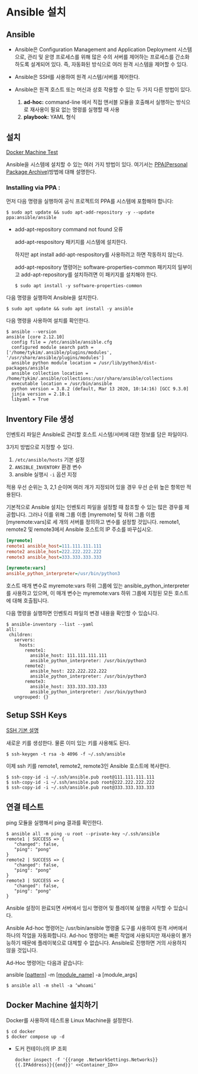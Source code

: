 # Ansible 설치

## Ansible
* Ansible은 Configuration Management and Application Deployment 시스템으로, 관리 및 운영 프로세스를 위해 많은 수의 서버를 제어하는 프로세스를 간소화하도록 설계되어 있다. 즉, 자동화된 방식으로 여러 원격 시스템을 제어할 수 있다.

* Ansible은 SSH를 사용하여 원격 시스템/서버를 제어한다. 

* Ansible은 원격 호스트 또는 머신과 상호 작용할 수 있는 두 가지 다른 방법이 있다.
  1. **ad-hoc:** command-line 에서 직접 앤서블 모듈을 호출해서 실행하는 방식으로 재사용이 필요 없는 명령를 실행할 때 사용
  2. **playbook:** YAML 형식



## 설치

[Docker Machine Test](#docker-machine-사용하기)

Ansible을 시스템에 설치할 수 있는 여러 가지 방법이 있다. 여기서는 [PPA(Personal Package Archive)](PPA.md)방법에 대해 설명한다.

### Installing via PPA :
먼저 다음 명령을 실행하여 공식 프로젝트의 PPA를 시스템에 포함해야 합니다:
```shell
$ sudo apt update && sudo apt-add-repository -y --update ppa:ansible/ansible
```

* add-apt-repository command not found 오류 

    add-apt-respository 패키지를 시스템에 설치한다.

    하지만 apt install add-apt-respository를 사용하려고 하면 작동하지 않는다.

    add-apt-repository 명령어는 software-properties-common 패키지의 일부이고 add-apt-repository를 설치하려면 이 패키지를 설치해야 한다.

    ```shell
    $ sudo apt install -y software-properties-common
    ```

다음 명령을 실행하여 Ansible을 설치한다.
```shell
$ sudo apt update && sudo apt install -y ansible
```

다음 명령을 사용하여 설치를 확인한다.
```shell
$ ansible --version
ansible [core 2.12.10]
  config file = /etc/ansible/ansible.cfg
  configured module search path = ['/home/tykim/.ansible/plugins/modules', '/usr/share/ansible/plugins/modules']
  ansible python module location = /usr/lib/python3/dist-packages/ansible
  ansible collection location = /home/tykim/.ansible/collections:/usr/share/ansible/collections
  executable location = /usr/bin/ansible
  python version = 3.8.2 (default, Mar 13 2020, 10:14:16) [GCC 9.3.0]
  jinja version = 2.10.1
  libyaml = True
```

## Inventory File 생성
인벤토리 파일은 Ansible로 관리할 호스트 시스템/서버에 대한 정보를 담은 파일이다.

3가지 방법으로 지정할 수 있다.

1. `/etc/ansible/hosts` 기본 설정
2. `ANSIBLE_INVENTORY` 환경 변수
3. ansible 실행시 `-i` 옵션 지정

적용 우선 순위는 3, 2,1 순이며 여러 개가 지정되어 있을 경우 우선 순위 높은 항목만 적용된다.

기본적으로 Ansible 설치는 인벤토리 파일을 설정할 때 참조할 수 있는 많은 경우를 제공합니다. 그러나 이를 위해 그룹 이름 [myremote] 및 하위 그룹 이름 [myremote:vars]로 세 개의 서버를 정의하고 변수를 설정할 것입니다. remote1, remote2 및 remote3에서 Ansible 호스트의 IP 주소를 바꾸십시오.
```ini
[myremote]
remote1 ansible_host=111.111.111.111
remote2 ansible_host=222.222.222.222
remote3 ansible_host=333.333.333.333
 
[myremote:vars]
ansible_python_interpreter=/usr/bin/python3
```

호스트 매개 변수로 myremote:vars 하위 그룹에 있는 ansible_python_interpreter를 사용하고 있으며, 이 매개 변수는 myremote:vars 하위 그룹에 지정된 모든 호스트에 대해 호출됩니다.

다음 명령을 실행하면 인벤토리 파일의 변경 내용을 확인할 수 있습니다.
```shell
$ ansible-inventory --list --yaml
all:
 children:
   servers:
     hosts:
       remote1:
         ansible_host: 111.111.111.111
         ansible_python_interpreter: /usr/bin/python3
       remote2:
         ansible_host: 222.222.222.222
         ansible_python_interpreter: /usr/bin/python3
       remote3:
         ansible_host: 333.333.333.333
         ansible_python_interpreter: /usr/bin/python3
   ungrouped: {}
```

## Setup SSH Keys
[SSH 기본 설명](ssh.md)


새로운 키를 생성한다. 물론 이미 있는 키를 사용해도 된다.
```shell
$ ssh-keygen -t rsa -b 4096 -f ~/.ssh/ansible
```

이제 ssh 키를 remote1, remote2, remote3인 Ansible 호스트에 복사한다.
```shell
$ ssh-copy-id -i ~/.ssh/ansible.pub root@111.111.111.111
$ ssh-copy-id -i ~/.ssh/ansible.pub root@222.222.222.222
$ ssh-copy-id -i ~/.ssh/ansible.pub root@333.333.333.333
```

## 연결 테스트
ping 모듈을 실행해서 ping 결과를 확인한다.
```shell
$ ansible all -m ping -u root --private-key ~/.ssh/ansible
remote1 | SUCCESS => {
   "changed": false,
   "ping": "pong"
}
remote2 | SUCCESS => {
   "changed": false,
   "ping": "pong"
}
remote3 | SUCCESS => {
   "changed": false,
   "ping": "pong"
}
```

Ansible 설정이 완료되면 서버에서 임시 명령어 및 플레이북 실행을 시작할 수 있습니다.

Ansible Ad-hoc 명령어는 /usr/bin/ansible 명령줄 도구를 사용하여 원격 서버에서 하나의 작업을 자동화합니다. Ad-hoc 명령어는 빠른 작업에 사용되지만 재사용이 불가능하기 때문에 플레이북으로 대체할 수 없습니다. Ansible로 진행하면 거의 사용하지 않을 것입니다.

Ad-Hoc 명령어는 다음과 같습니다:

ansible [\[pattern\]](https://docs.ansible.com/ansible/latest/inventory_guide/intro_patterns.html#intro-patterns) -m [\[module_name\]](https://docs.ansible.com/ansible/latest/module_plugin_guide/index.html#working-with-modules) -a [module_args]

```shell
$ ansible all -m shell -a ‘whoami’
```

## Docker Machine 설치하기
Docker를 사용하여 테스트용 Linux Machine을 설정한다.
```shell
$ cd docker
$ docker compose up -d
```

* 도커 컨테이너의 IP 조회
    ```shell
    docker inspect -f '{{range .NetworkSettings.Networks}}{{.IPAddress}}{{end}}' <<Container_ID>>
    ```